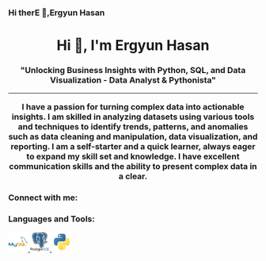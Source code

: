### Hi therE 👋,Ergyun Hasan

 <h1 align="center">Hi 👋, I'm Ergyun Hasan</h1>
<h3 align="center">"Unlocking Business Insights with Python, SQL, and Data Visualization - Data Analyst & Pythonista"
 <hr>
I have a passion for turning complex data into actionable insights. I am skilled in analyzing datasets using various tools and techniques to identify trends, patterns, and anomalies such as data cleaning and manipulation, data visualization, and reporting. I am a self-starter and a quick learner, always eager to expand my skill set and knowledge. I have excellent communication skills and the ability to present complex data in a clear.</h3>

<h3 align="left">Connect with me:</h3>
<p align="left">
</p>

<h3 align="left">Languages and Tools:</h3>
<p align="left"> <a href="https://www.mysql.com/" target="_blank" rel="noreferrer"> <img src="https://raw.githubusercontent.com/devicons/devicon/master/icons/mysql/mysql-original-wordmark.svg" alt="mysql" width="40" height="40"/> </a> <a href="https://www.postgresql.org" target="_blank" rel="noreferrer"> <img src="https://raw.githubusercontent.com/devicons/devicon/master/icons/postgresql/postgresql-original-wordmark.svg" alt="postgresql" width="40" height="40"/> </a> <a href="https://www.python.org" target="_blank" rel="noreferrer"> <img src="https://raw.githubusercontent.com/devicons/devicon/master/icons/python/python-original.svg" alt="python" width="40" height="40"/> </a> </p>


